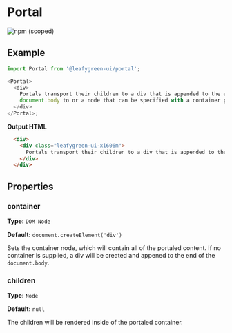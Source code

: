 # Portal

![npm (scoped)](https://img.shields.io/npm/v/@leafygreen-ui/portal.svg)

## Example

```js
import Portal from '@leafygreen-ui/portal';

<Portal>
  <div>
    Portals transport their children to a div that is appended to the end of the
    document.body to or a node that can be specified with a container prop.
  </div>
</Portal>;
```

**Output HTML**

```HTML
  <div>
    <div class="leafygreen-ui-xi606m">
      Portals transport their children to a div that is appended to the end of the document.body to or a node that can be specified with a container prop.
    </div>
  </div>
```

## Properties

### container

**Type:** `DOM Node`

**Default:** `document.createElement('div')`

Sets the container node, which will contain all of the portaled content. If no container is supplied, a div will be created and appened to the end of the `document.body`.

### children

**Type:** `Node`

**Default:** `null`

The children will be rendered inside of the portaled container.

